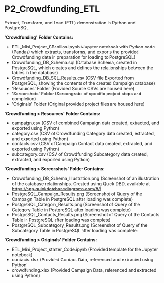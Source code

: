 # P2_Crowdfunding_ETL
Extract, Transform, and Load (ETL) demonstration in Python and PostgreSQL

**'Crowdfunding' Folder Contains:**
- ETL_Mini_Project_SBonillas.ipynb (Jupyter notebook with Python code (Pandas) which extracts, transforms, and exports the provided Crowdfunding data in preparation for loading to PostgreSQL)
- Crowdfunding_DB_Schema.sql (Database Schema, created in PostgreSQL, which creates and defines the relationships between the tables in the database)
- Crowdfunding_DB_SQL_Results.csv (CSV file Exported from PostgreSQL, showing the contents of the created Campaign database)
- 'Resources' Folder (Provided Source CSVs are housed here)
- 'Screenshots' Folder (Screengrabs of specific project steps and completion)
- 'Originals' Folder (Original provided project files are housed here)

**'Crowdfunding > Resources' Folder Contains:**
- campaign.csv (CSV of combined Campaign data created, extracted, and exported using Python)
- category.csv (CSV of Crowdfunding Category data created, extracted, and exported using Python)
- contacts.csv (CSV of Campaign Contact data created, extracted, and exported using Python)
- subcategory.csv (CSV of Crowdfunding Subcategory data created, extracted, and exported using Python)

**'Crowdfunding > Screenshots' Folder Contains:**
- Crowdfunding_DB_Schema_Illustration.png (Screenshot of an illustration of the database relationships.  Created using Quick DBD, available at https://app.quickdatabasediagrams.com/#/)
- PostgreSQL_Campaign_Results.png (Screenshot of Query of the Campaign Table in PostgreSQL after loading was complete)
- PostgreSQL_Category_Results.png (Screenshot of Query of the Category Table in PostgreSQL after loading was complete)
- PostgreSQL_Contacts_Results.png (Screenshot of Query of the Contacts Table in PostgreSQL after loading was complete)
- PostgreSQL_Subcategory_Results.png (Screenshot of Query of the Subcategory Table in PostgreSQL after loading was complete)

**'Crowdfunding > Originals' Folder Contains:**
- ETL_Mini_Project_starter_Code.ipynb (Provided template for the Jupyter notebook)
- contacts.xlsx (Provided Contact Data, referenced and extracted using Python)
- crowdfunding.xlsx (Provided Campaign Data, referenced and extracted using Python)


